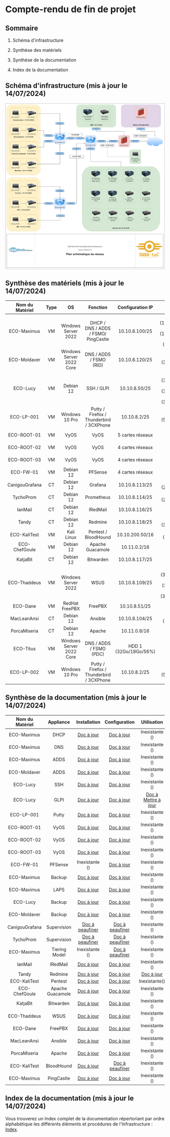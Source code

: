 # Compte-rendu de fin de projet

## Sommaire

1) Schéma d'infrastructure

2) Synthèse des matériels

3) Synthèse de la documentation

4) Index de la documentation

## Schéma d'infrastructure (mis à jour le 14/07/2024)

![Ecotech](/S20/ressource/EcoTech_Schema.PNG)

## Synthèse des matériels (mis à jour le 14/07/2024)

| Nom du Matériel | Type | OS | Fonction | Configuration IP | Hard Disk | RAM |
| :-: | :-: | :-: | :-: | :-: | :-: | :-: |
| ECO-Maximus | VM | Windows Server 2022 | DHCP / DNS / ADDS / FSMO/ PingCastle | 10.10.8.100/25 | HDD 1 (100Go/54Go/64%) - HDD2 (100Go/54Go/64%) - HDD3 (100Go/5Go/5%) | 8Go/62% |
| ECO-Moldaver | VM | Windows Server 2022 Core | DNS / ADDS / FSMO (RID) | 10.10.8.120/25 | HDD 1 (32Go/18Go/56%) | 2Go/44% |
| ECO-Lucy | VM | Debian 12 | SSH / GLPI | 10.10.8.50/25 | HDD 1 (32Go/25Go/80%) - HDD 2 (32Go/25Go/82%) - HDD3 (35Go/34Go/98%) | 8Go/15% |
| ECO-LP-001 | VM | Windows 10 Pro | Putty / Firefox / Thunderbird / 3CXPhone | 10.10.8.2/25 | HDD1 (50Go/19Go/38%) | 4Go/78% |
| ECO-ROOT-01 | VM | VyOS | VyOS | 5 cartes réseaux | HDD 1 (4Go/0G/0%) | 1Go/73% |
| ECO-ROOT-02 | VM | VyOS | VyOS | 4 cartes réseaux | HDD 1 (4Go/0G/0%) | 1Go/73% |
| ECO-ROOT-03 | VM | VyOS | VyOS | 4 cartes réseaux | HDD 1 (4Go/0G/0%) | 1Go/73% |
| ECO-FW-01 | VM | Debian 12 | PFSense | 4 cartes réseaux | HDD 1 (6Go/3Go/60%) | 2Go/65% |
| CanigouGrafana | CT | Debian 12 | Grafana | 10.10.8.113/25 | HDD 1 (25Go/23Go/93%) | 512Mo/15% |
| TychoProm | CT | Debian 12 | Prometheus | 10.10.8.114/25 | HDD 1 (20Go/17Go/87%) | 512Mo/15% |
| IanMail | CT | Debian 12 | IRedMail | 10.10.8.116/25 | HDD 1 (20Go/1Go/5%) | 2Go/28% |
| Tandy | CT | Debian 12 | Redmine | 10.10.8.118/25 | HDD 1 (30Go/27Go/91%) | 3Go/12% |
| ECO-KaliTest | VM | Kali Linux | Pentest / BloodHound | 10.10.200.50/16 | HDD 1 (100Go/0Go/0%) | 4Go/ 90% |
| ECO-ChefGoule | VM | Debian 12 | Apache Guacamole | 10.11.0.2/16 | HDD 1 (16Go/0Go/0%) | 4Go/30% |
| KatjaBit | CT | Debian 12 | Bitwarden | 10.10.8.117/25 | HDD 1 (25Go/2Go/5%) | 4Go/42% |
| ECO-Thaddeus | VM | Windows Server 2022 | WSUS | 10.10.8.109/25 | HDD 1 (32Go/9Go/31%) - HDD 2 (32Go/0Go/0%) - HDD 3 (32Go/Unallocated) | 4Go/55% |
| ECO-Dane | VM | RedHat FreePBX | FreePBX | 10.10.8.51/25 | HDD 1 (32Go/1Go/4%) | 4Go/57% |
| MacLeanAnsi | CT | Debian 12 | Ansible | 10.10.8.104/25 | HDD 1 (32Go/6Go/80%) | 4Go/58% |
| PorcaMiseria | CT | Debian 12 | Apache | 10.11.0.8/16 | HDD 1 (8Go/6Go/82%) | 2Go/3% |
| ECO-Titus | VM | Windows Server 2022 Core | DNS / ADDS / FSMO (PDC) | HDD 1 (32Go/18Go/56%) | 2Go/44% |
| ECO-LP-002 | VM | Windows 10 Pro | Putty / Firefox / Thunderbird / 3CXPhone | 10.10.8.2/25 | HDD1 (50Go/19Go/38%) | 4Go/78% |

## Synthèse de la documentation (mis à jour le 14/07/2024)

| Nom du Matériel | Appliance | Installation | Configuration | Utilisation |
| :-: | :-: | :-: | :-: | :-: |
| ECO-Maximus | DHCP | [Doc à jour](/S09/annex/DHCP_WinServGUI.md) | [Doc à jour](/S09/annex/DHCP_WinServGUI.md) | Inexistante () |
| ECO-Maximus | DNS | [Doc à jour](/S09/annex/DNS_WinServGUI.md) | [Doc à jour](/S09/annex/DNS_WinServGUI.md) | Inexistante () |
| ECO-Maximus | ADDS | [Doc à jour](/S09/annex/ADDS_WinServGUI.md) | [Doc à jour](/S10/annex/ADDS_Conf_WinServGUI.md) | Inexistante () |
| ECO-Moldaver | ADDS | [Doc à jour](/S10/annex/ADDS_WinServCore.md) | [Doc à jour](/S10/annex/ADDS_WinServCore.md) | Inexistante () |
| ECO-Lucy | SSH | [Doc à jour](/S11/annex/SSH.md) | [Doc à jour](/S11/annex/SSH.md) | Inexistante () |
| ECO-Lucy | GLPI | [Doc à jour](/S11/annex/GLPI.md) | [Doc à jour](/S11/annex/GLPI.md) | [Doc à Mettre à jour](/S11/S11_USER_GUIDE.md) |
| ECO-LP-001 | Putty | [Doc à jour](/S11/annex/SSH.md) | [Doc à jour](/S11/annex/SSH.md) | Inexistante () |
| ECO-ROOT-01 | VyOS | [Doc à jour](/S12/annex/Vyos.md) | [Doc à jour](/S12/annex/Vyos.md) | Inexistante () |
| ECO-ROOT-02 | VyOS | [Doc à jour](/S12/annex/Vyos.md) | [Doc à jour](/S12/annex/Vyos.md) | Inexistante () |
| ECO-ROOT-03 | VyOS | [Doc à jour](/S12/annex/Vyos.md) | [Doc à jour](/S12/annex/Vyos.md) | Inexistante () |
| ECO-FW-01 | PFSense | Inexistante () | [Doc à jour](/S12/annex/PFSense.md) | Inexistante () |
| ECO-Maximus | Backup | [Doc à jour](/S13/annex/Backup.md) | [Doc à jour](/S13/annex/Backup.md) | Inexistante () |
| ECO-Maximus | LAPS | [Doc à jour](/S13/annex/LAPS.md) | [Doc à jour](/S13/annex/LAPS.md) | Inexistante () |
| ECO-Lucy | Backup | [Doc à jour](/S14/annex/Backup_Debian.md) | [Doc à jour](/S14/annex/Backup_Debian.md) | Inexistante () |
| ECO-Moldaver | Backup | [Doc à jour](/S14/annex/Backup_Core.md) | [Doc à jour](/S14/annex/Backup_Core.md) | Inexistante () |
| CanigouGrafana | Supervision | [Doc à peaufiner](/S14/annex/Supervision.md) | [Doc à peaufiner](/S14/annex/Supervision.md) | Inexistante () |
| TychoProm | Supervision | [Doc à peaufiner](/S14/annex/Supervision.md) | [Doc à peaufiner](/S14/annex/Supervision.md) | Inexistante () |
| ECO-Maximus | Tiering Model | Inexistante () | [Doc à peaufiner](/S14/annex/Tiering_Model.md) | Inexistante () |
| IanMail | IRedMail | [Doc à jour](/S15/annex/IRedMail.md) | [Doc à jour](/S15/annex/IRedMail.md) | Inexistante () |
| Tandy | Redmine | [Doc à jour](/S15/annex/Redmine.md) | [Doc à jour](/S15/annex/Redmine.md) | [Doc à jour](/S15/S15_USER_GUIDE.md) |
| ECO-KaliTest | Pentest | [Doc à jour](/S15/annex/KaliLinux.md) | [Doc à jour](/S15/annex/KaliLinux.md) | Inexistante() |
| ECO-ChefGoule| Apache Guacamole | [Doc à jour](/S15/annex/Guacamole.md) | [Doc à jour](/S15/annex/Guacamole.md) | Inexistante () |
| KatjaBit | Bitwarden | [Doc à jour](/S15/annex/Bitwarden.md) | [Doc à jour](/S15/annex/Bitwarden.md) | Inexistante () |
| ECO-Thaddeus | WSUS | [Doc à jour](/S16/annex/WSUS.md) | [Doc à jour](/S16/annex/WSUS.md) | Inexistante () |
| ECO-Dane | FreePBX | [Doc à jour](/S17/annex/FreePBX.md) | [Doc à jour](/S17/annex/FreePBX.md) | Inexistante () |
| MacLeanAnsi | Ansible | [Doc à jour](/S17/annex/Ansible.md) | [Doc à jour](/S17/annex/Ansible.md) | Inexistante () |
| PorcaMiseria | Apache | [Doc à jour](/S17/annex/Web_Apache.md) | [Doc à jour](/S17/annex/Web_Apache.md) | Inexistante () |
| ECO-KaliTest | BloodHound | [Doc à jour](/S18/annex/BloodHound.md) | [Doc à peaufiner](/S18/annex/BloodHound.md) | Inexistante () |
| ECO-Maximus | PingCastle | [Doc à jour](/S18/annex/PingCastle.md) | [Doc à jour](/S18/annex/PingCastle.md) | Inexistante () |

## Index de la documentation (mis à jour le 14/07/2024)

Vous trouverez un Index complet de la documentation répertoriant par ordre alphabétique les différents éléments et procédures de l'Infrastructure : [Index](/S20/annex/Index.md).
